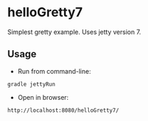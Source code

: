 # helloGretty7

Simplest gretty example. Uses jetty version 7.

## Usage

- Run from command-line:

```
gradle jettyRun
```

- Open in browser:

```
http://localhost:8080/helloGretty7/
```
